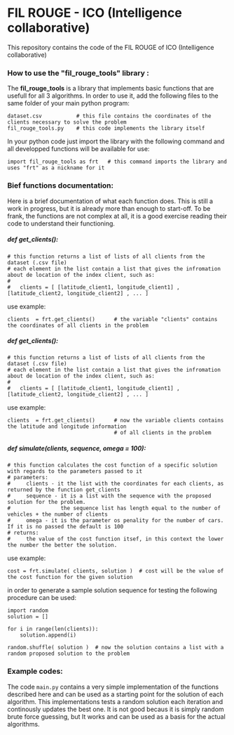 # FIL ROUGE - ICO (Intelligence collaborative)
This repository contains the code of the FIL ROUGE of ICO (Intelligence collaborative)

### How to use the "fil_rouge_tools" library :

The **fil_rouge_tools** is a library that implements basic functions that are usefull for all 3 algorithms. In order to use it, add the following files to the same folder of your main python program:

```
dataset.csv           # this file contains the coordinates of the clients necessary to solve the problem 
fil_rouge_tools.py    # this code implements the library itself
```

In your python code just import the library with the following command and all developped functions will be available for use:

```
import fil_rouge_tools as frt   # this command imports the library and uses "frt" as a nickname for it
```

### Bief functions documentation:

Here is a brief documentation of what each function does. This is still a work in progress, but it is already more than enough to start-off. To be frank, the functions are not complex at all, it is a good exercise reading their code to understand their functioning.


##### def get_clients():
```
# this function returns a list of lists of all clients from the dataset (.csv file)
# each element in the list contain a list that gives the infromation about de location of the index client, such as:
# 
#   clients = [ [latitude_client1, longitude_client1] , [latitude_client2, longitude_client2] , ... ]
```
use example:
```
clients  = frt.get_clients()      # the variable "clients" contains the coordinates of all clients in the problem
```

##### def get_clients():
```
# this function returns a list of lists of all clients from the dataset (.csv file)
# each element in the list contain a list that gives the infromation about de location of the index client, such as:
# 
#   clients = [ [latitude_client1, longitude_client1] , [latitude_client2, longitude_client2] , ... ]
```
use example:
```
clients  = frt.get_clients()      # now the variable clients contains the latitude and longitude information
                                  # of all clients in the problem
```


##### def simulate(clients, sequence, omega = 100):
```
# this function calculates the cost function of a specific solution with regards to the parameters passed to it
# parameters:
#     clients - it the list with the coordinates for each clients, as returned by the function get_clients
#     sequence - it is a list with the sequence with the proposed solution for the problem. 
#                the sequence list has length equal to the number of vehicles + the number of clients
#     omega - it is the parameter os penality for the number of cars. If it is no passed the default is 100 
# returns:
#     the value of the cost function itsef, in this context the lower the number the better the solution.
```
use example:
```
cost = frt.simulate( clients, solution )  # cost will be the value of the cost function for the given solution
```

in order to generate a sample solution sequence for testing the following procedure can be used:
```
import random
solution = []

for i in range(len(clients)):
    solution.append(i)

random.shuffle( solution )  # now the solution contains a list with a random proposed solution to the problem
```

### Example codes:
The code `main.py` contains a very simple implementation of the functions described here and can be used as a starting point for the solution of each algorithm. This implementations tests a random solution each iteration and continously updates the best one. It is not good becaus it is simply random brute force guessing, but It works and can be used as a basis for the actual algorithms.

